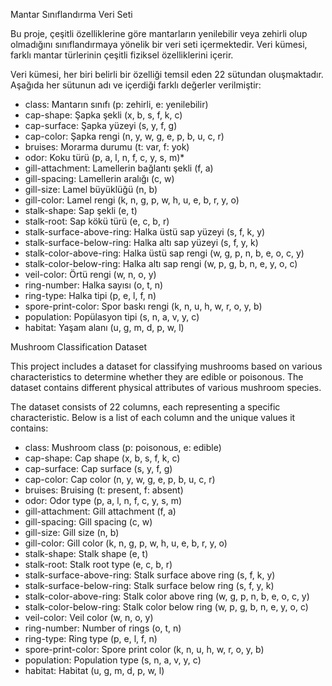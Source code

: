 
Mantar Sınıflandırma Veri Seti

Bu proje, çeşitli özelliklerine göre mantarların yenilebilir veya zehirli olup olmadığını sınıflandırmaya yönelik bir veri seti içermektedir. Veri kümesi, farklı mantar türlerinin çeşitli fiziksel özelliklerini içerir.

Veri kümesi, her biri belirli bir özelliği temsil eden 22 sütundan oluşmaktadır. Aşağıda her sütunun adı ve içerdiği farklı değerler verilmiştir:

* class: Mantarın sınıfı (p: zehirli, e: yenilebilir)
* cap-shape: Şapka şekli (x, b, s, f, k, c)
* cap-surface: Şapka yüzeyi (s, y, f, g)
* cap-color: Şapka rengi (n, y, w, g, e, p, b, u, c, r)
* bruises: Morarma durumu (t: var, f: yok)
* odor: Koku türü (p, a, l, n, f, c, y, s, m)* 
* gill-attachment: Lamellerin bağlantı şekli (f, a)
* gill-spacing: Lamellerin aralığı (c, w)
* gill-size: Lamel büyüklüğü (n, b)
* gill-color: Lamel rengi (k, n, g, p, w, h, u, e, b, r, y, o)
* stalk-shape: Sap şekli (e, t)
* stalk-root: Sap kökü türü (e, c, b, r)
* stalk-surface-above-ring: Halka üstü sap yüzeyi (s, f, k, y)
* stalk-surface-below-ring: Halka altı sap yüzeyi (s, f, y, k)
* stalk-color-above-ring: Halka üstü sap rengi (w, g, p, n, b, e, o, c, y)
* stalk-color-below-ring: Halka altı sap rengi (w, p, g, b, n, e, y, o, c)
* veil-color: Örtü rengi (w, n, o, y)
* ring-number: Halka sayısı (o, t, n)
* ring-type: Halka tipi (p, e, l, f, n)
* spore-print-color: Spor baskı rengi (k, n, u, h, w, r, o, y, b)
* population: Popülasyon tipi (s, n, a, v, y, c)
* habitat: Yaşam alanı (u, g, m, d, p, w, l)


Mushroom Classification Dataset

This project includes a dataset for classifying mushrooms based on various characteristics to determine whether they are edible or poisonous. The dataset contains different physical attributes of various mushroom species.

The dataset consists of 22 columns, each representing a specific characteristic. Below is a list of each column and the unique values it contains:


* class: Mushroom class (p: poisonous, e: edible)
* cap-shape: Cap shape (x, b, s, f, k, c)
* cap-surface: Cap surface (s, y, f, g)
* cap-color: Cap color (n, y, w, g, e, p, b, u, c, r)
* bruises: Bruising (t: present, f: absent)
* odor: Odor type (p, a, l, n, f, c, y, s, m)
* gill-attachment: Gill attachment (f, a)
* gill-spacing: Gill spacing (c, w)
* gill-size: Gill size (n, b)
* gill-color: Gill color (k, n, g, p, w, h, u, e, b, r, y, o)
* stalk-shape: Stalk shape (e, t)
* stalk-root: Stalk root type (e, c, b, r)
* stalk-surface-above-ring: Stalk surface above ring (s, f, k, y)
* stalk-surface-below-ring: Stalk surface below ring (s, f, y, k)
* stalk-color-above-ring: Stalk color above ring (w, g, p, n, b, e, o, c, y)
* stalk-color-below-ring: Stalk color below ring (w, p, g, b, n, e, y, o, c)
* veil-color: Veil color (w, n, o, y)
* ring-number: Number of rings (o, t, n)
* ring-type: Ring type (p, e, l, f, n)
* spore-print-color: Spore print color (k, n, u, h, w, r, o, y, b)
* population: Population type (s, n, a, v, y, c)
* habitat: Habitat (u, g, m, d, p, w, l)
